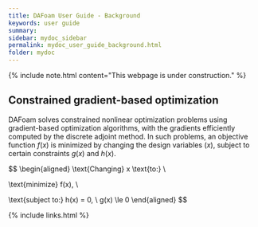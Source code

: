 ```yaml
---
title: DAFoam User Guide - Background
keywords: user guide
summary: 
sidebar: mydoc_sidebar
permalink: mydoc_user_guide_background.html
folder: mydoc
---
```


{% include note.html content="This webpage is under construction." %}

## Constrained gradient-based optimization

DAFoam solves constrained nonlinear optimization problems using gradient-based optimization algorithms, with the gradients efficiently computed by the discrete adjoint method. In such problems, an objective function $f(x)$ is minimized by changing the design variables ($x$), subject to certain constraints $g(x)$ and $h(x)$.

$$
\begin{aligned}
\text{Changing} x \text{to:} \\

\text{minimize} f(x), \\

\text{subject to:} 
h(x) = 0, \\
g(x) \le 0
\end{aligned}
$$

{% include links.html %}
